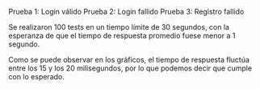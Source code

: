 Prueba 1: Login válido
Prueba 2: Login fallido
Prueba 3: Registro fallido

Se realizaron 100 tests en un tiempo límite de 30 segundos, con la esperanza de que el tiempo de respuesta promedio fuese menor a 1 segundo.

Como se puede observar en los gráficos, el tiempo de respuesta fluctúa entre los 15 y los 20 milisegundos, por lo que podemos decir que cumple con lo esperado.